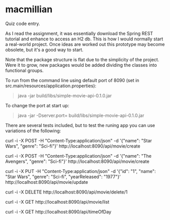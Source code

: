 # macmillian
Quiz code entry. 

As I read the assignment, it was essentially download the Spring REST tutorial and enhance to access an H2 db. This is how I would normally start a real-world project. Once ideas are worked out this prototype may become obsolete, but it's a good way to start.

Note that the package structure is flat due to the simplicity of the project. Were it to grow, new packages would be added dividing the classes into functional groups.

To run from the command line using default port of 8090 (set in src.main/resources/application.properties):
> java -jar build/libs/simple-movie-api-0.1.0.jar

To change the port at start up:
> java -jar -Dserver.port=<port> build/libs/simple-movie-api-0.1.0.jar

There are several tests included, but to test the runing app you can use variations of the following:

curl -i -X POST -H "Content-Type:application/json" -d '{"name": "Star Wars", "genre": "Sci-fi"}' http://localhost:8090/api/movie/create

curl -i -X POST -H "Content-Type:application/json" -d '{"name": "The Avengers", "genre": "Sci-fi"}' http://localhost:8090/api/movie/create

curl -i -X PUT -H "Content-Type:application/json" -d '{"id": "1", "name": "Star Wars", "genre": "Sci-fi", "yearReleased": "1977"}' http://localhost:8090/api/movie/update

curl -i -X DELETE  http://localhost:8090/api/movie/delete/1

curl -i -X GET  http://localhost:8090/api/movie/list

curl -i -X GET  http://localhost:8090/api/timeOfDay

